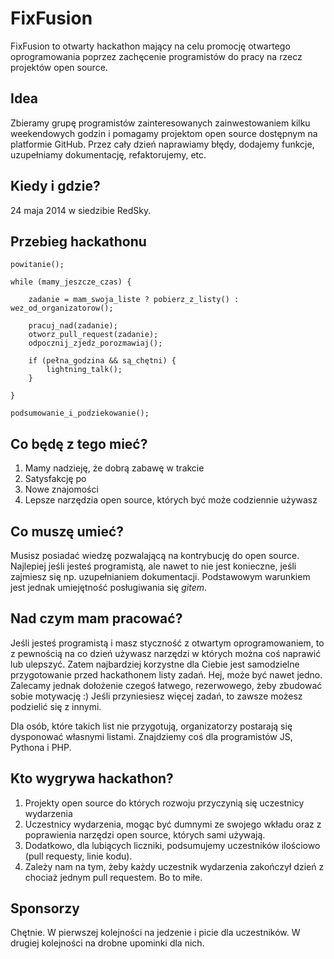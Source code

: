 FixFusion
=========

FixFusion to otwarty hackathon mający na celu promocję otwartego oprogramowania poprzez zachęcenie programistów do pracy na rzecz projektów open source.

## Idea

Zbieramy grupę programistów zainteresowanych zainwestowaniem kilku weekendowych godzin i pomagamy projektom open source dostępnym na platformie GitHub. Przez cały dzień naprawiamy błędy, dodajemy funkcje, uzupełniamy dokumentację, refaktorujemy, etc.

## Kiedy i gdzie?
24 maja 2014 w siedzibie RedSky.

## Przebieg hackathonu

```
powitanie();

while (mamy_jeszcze_czas) {
    
    zadanie = mam_swoja_liste ? pobierz_z_listy() : wez_od_organizatorow();
    
    pracuj_nad(zadanie);    
    otworz_pull_request(zadanie);
    odpocznij_zjedz_porozmawiaj();
    
    if (pełna_godzina && są_chętni) {
        lightning_talk();
    }
    
}

podsumowanie_i_podziekowanie();
```

## Co będę z tego mieć?

1. Mamy nadzieję, że dobrą zabawę w trakcie
1. Satysfakcję po
2. Nowe znajomości
3. Lepsze narzędzia open source, których być może codziennie używasz

## Co muszę umieć?

Musisz posiadać wiedzę pozwalającą na kontrybucję do open source. Najlepiej jeśli jesteś programistą, ale nawet to nie jest konieczne, jeśli zajmiesz się np. uzupełnianiem dokumentacji. Podstawowym warunkiem jest jednak umiejętność posługiwania się *gitem*.

## Nad czym mam pracować?

Jeśli jesteś programistą i masz styczność z otwartym oprogramowaniem, to z pewnością na co dzień używasz narzędzi w których można coś naprawić lub ulepszyć. Zatem najbardziej korzystne dla Ciebie jest samodzielne przygotowanie przed hackathonem listy zadań. Hej, może być nawet jedno. Zalecamy jednak dołożenie czegoś łatwego, rezerwowego, żeby zbudować sobie motywację :) Jeśli przyniesiesz więcej zadań, to zawsze możesz podzielić się z innymi.

Dla osób, które takich list nie przygotują, organizatorzy postarają się dysponować własnymi listami. Znajdziemy coś dla programistów JS, Pythona i PHP.


## Kto wygrywa hackathon?

1. Projekty open source do których rozwoju przyczynią się uczestnicy wydarzenia
2. Uczestnicy wydarzenia, mogąc być dumnymi ze swojego wkładu oraz z poprawienia narzędzi open source, których sami używają.
3. Dodatkowo, dla lubiących liczniki, podsumujemy uczestników ilościowo (pull requesty, linie kodu).
4. Zależy nam na tym, żeby każdy uczestnik wydarzenia zakończył dzień z chociaż jednym pull requestem. Bo to miłe.

## Sponsorzy

Chętnie. W pierwszej kolejności na jedzenie i picie dla uczestników. W drugiej kolejności na drobne upominki dla nich.

